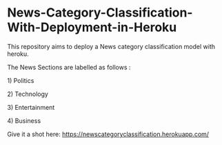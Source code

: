 # News-Category-Classification-With-Deployment-in-Heroku

This repository aims to deploy a News category classification model with heroku.



The News Sections are labelled as follows : 
<p> 1) Politics
<p> 2) Technology
<p> 3) Entertainment
<p> 4) Business 


Give it a shot here: https://newscategoryclassification.herokuapp.com/

